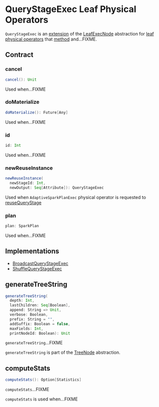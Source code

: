 # QueryStageExec Leaf Physical Operators

`QueryStageExec` is an [extension](#contract) of the [LeafExecNode](SparkPlan.md#LeafExecNode) abstraction for [leaf physical operators](#implementations) that [method](#method) and...FIXME.

## Contract

### <span id="cancel"> cancel

```scala
cancel(): Unit
```

Used when...FIXME

### <span id="doMaterialize"> doMaterialize

```scala
doMaterialize(): Future[Any]
```

Used when...FIXME

### <span id="id"> id

```scala
id: Int
```

Used when...FIXME

### <span id="newReuseInstance"> newReuseInstance

```scala
newReuseInstance(
  newStageId: Int,
  newOutput: Seq[Attribute]): QueryStageExec
```

Used when `AdaptiveSparkPlanExec` physical operator is requested to [reuseQueryStage](AdaptiveSparkPlanExec.md#reuseQueryStage)

### <span id="plan"> plan

```scala
plan: SparkPlan
```

Used when...FIXME

## Implementations

* <span id="BroadcastQueryStageExec"> [BroadcastQueryStageExec](BroadcastQueryStageExec.md)
* <span id="ShuffleQueryStageExec"> [ShuffleQueryStageExec](ShuffleQueryStageExec.md)

## <span id="generateTreeString"> generateTreeString

```scala
generateTreeString(
  depth: Int,
  lastChildren: Seq[Boolean],
  append: String => Unit,
  verbose: Boolean,
  prefix: String = "",
  addSuffix: Boolean = false,
  maxFields: Int,
  printNodeId: Boolean): Unit
```

`generateTreeString`...FIXME

`generateTreeString` is part of the [TreeNode](../catalyst/TreeNode.md#generateTreeString) abstraction.

## <span id="computeStats"> computeStats

```scala
computeStats(): Option[Statistics]
```

`computeStats`...FIXME

`computeStats` is used when...FIXME
